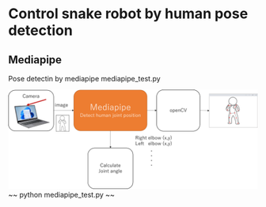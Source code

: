 # Control snake robot by human pose detection

## Mediapipe
Pose detectin by mediapipe
mediapipe_test.py

<img src="img/mediapipe.png" width=720>
~~
python mediapipe_test.py
~~

